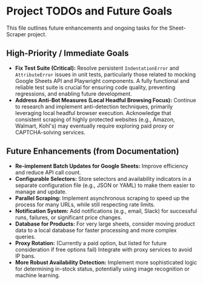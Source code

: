 # Project TODOs and Future Goals

This file outlines future enhancements and ongoing tasks for the Sheet-Scraper project.

## High-Priority / Immediate Goals

*   **Fix Test Suite (Critical):** Resolve persistent `IndentationError` and `AttributeError` issues in unit tests, particularly those related to mocking Google Sheets API and Playwright components. A fully functional and reliable test suite is crucial for ensuring code quality, preventing regressions, and enabling future development.
*   **Address Anti-Bot Measures (Local Headful Browsing Focus):** Continue to research and implement anti-detection techniques, primarily leveraging local headful browser execution. Acknowledge that consistent scraping of highly protected websites (e.g., Amazon, Walmart, Kohl's) may eventually require exploring paid proxy or CAPTCHA-solving services.

## Future Enhancements (from Documentation)

*   **Re-implement Batch Updates for Google Sheets:** Improve efficiency and reduce API call count.
*   **Configurable Selectors:** Store selectors and availability indicators in a separate configuration file (e.g., JSON or YAML) to make them easier to manage and update.
*   **Parallel Scraping:** Implement asynchronous scraping to speed up the process for many URLs, while still respecting rate limits.
*   **Notification System:** Add notifications (e.g., email, Slack) for successful runs, failures, or significant price changes.
*   **Database for Products:** For very large sheets, consider moving product data to a local database for faster processing and more complex queries.
*   **Proxy Rotation:** (Currently a paid option, but listed for future consideration if free options fail) Integrate with proxy services to avoid IP bans.
*   **More Robust Availability Detection:** Implement more sophisticated logic for determining in-stock status, potentially using image recognition or machine learning.
